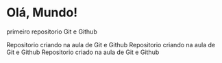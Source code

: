 # Olá, Mundo!
 primeiro repositorio Git e Github

 Repositorio criando na aula de Git e Github
 Repositorio criando na aula de Git e Github Repositorio criado na aula de Git e Github